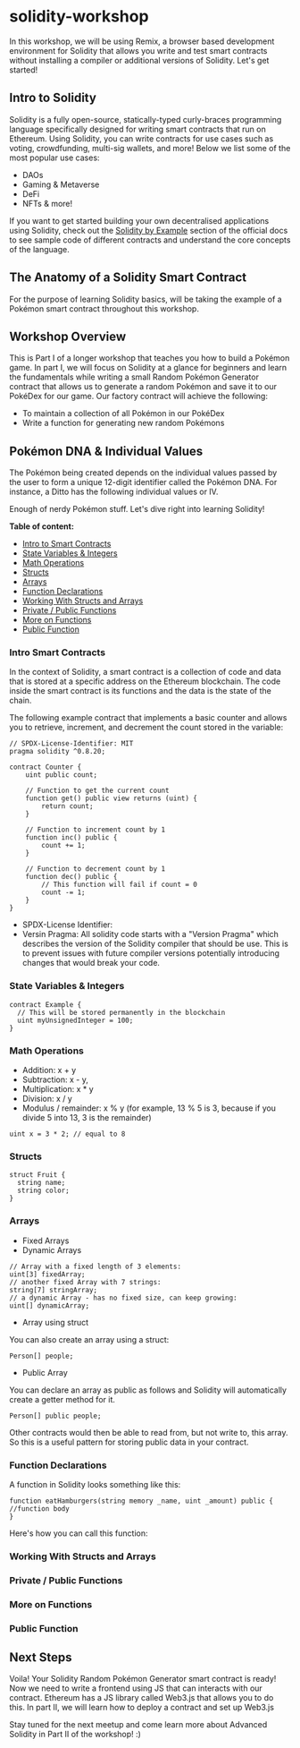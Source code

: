 # solidity-workshop

In this workshop, we will be using Remix, a browser based development environment for Solidity that allows you write and test smart contracts without installing a compiler or additional versions of Solidity. Let's get started!

## Intro to Solidity

Solidity is a fully open-source, statically-typed curly-braces programming language specifically designed for writing smart contracts that run on Ethereum. Using Solidity, you can write contracts for use cases such as voting, crowdfunding, multi-sig wallets, and more! Below we list some of the most popular use cases:
- DAOs
- Gaming & Metaverse
- DeFi
- NFTs & more!

If you want to get started building your own decentralised applications using Solidity, check out the [Solidity by Example](https://docs.soliditylang.org/en/latest/solidity-by-example.html) section of the official docs to see sample code of different contracts and understand the core concepts of the language.

## The Anatomy of a Solidity Smart Contract

For the purpose of learning Solidity basics, will be taking the example of a Pokémon smart contract throughout this workshop.

## Workshop Overview

This is Part I of a longer workshop that teaches you how to build a Pokémon game. In part I, we will focus on Solidity at a glance for beginners and learn the fundamentals while writing a small Random Pokémon Generator contract that allows us to generate a random Pokémon and save it to our PokéDex for our game. Our factory contract will achieve the following:

- To maintain a collection of all Pokémon in our PokéDex
- Write a function for generating new random Pokémons

## Pokémon DNA & Individual Values

The Pokémon being created depends on the individual values passed by the user to form a unique 12-digit identifier called the Pokémon DNA. For instance, a Ditto has the following individual values or IV. 

Enough of nerdy Pokémon stuff. Let's dive right into learning Solidity!

**Table of content:**
- [Intro to Smart Contracts](#1)
- [State Variables & Integers](#2)
- [Math Operations](#3)
- [Structs](#4)
- [Arrays](#5)
- [Function Declarations](#6)
- [Working With Structs and Arrays](#7)
- [Private / Public Functions](#8)
- [More on Functions](#9)
- [Public Function](#10)

<!-- headings -->
<a id="1"></a>

### Intro Smart Contracts
In the context of Solidity, a smart contract is a collection of code and data that is stored at a specific address on the Ethereum blockchain. The code inside the smart contract is its functions and the data is the state of the chain.

The following example contract that implements a basic counter and allows you to retrieve, increment, and decrement the count stored in the variable:

```
// SPDX-License-Identifier: MIT
pragma solidity ^0.8.20;

contract Counter {
    uint public count;

    // Function to get the current count
    function get() public view returns (uint) {
        return count;
    }

    // Function to increment count by 1
    function inc() public {
        count += 1;
    }

    // Function to decrement count by 1
    function dec() public {
        // This function will fail if count = 0
        count -= 1;
    }
}
```

- SPDX-License Identifier:
- Versin Pragma: All solidity code starts with a "Version Pragma" which describes the version of the Solidity compiler that should be use. This is to prevent issues with future compiler versions potentially introducing changes that would break your code.

<a id="2"></a>
### State Variables & Integers

```
contract Example {
  // This will be stored permanently in the blockchain
  uint myUnsignedInteger = 100;
}
```

<a id="3"></a>
### Math Operations

- Addition: x + y
- Subtraction: x - y,
- Multiplication: x * y
- Division: x / y
- Modulus / remainder: x % y (for example, 13 % 5 is 3, because if you divide 5 into 13, 3 is the remainder)

```
uint x = 3 * 2; // equal to 8
```

<a id="4"></a>
### Structs

```
struct Fruit {
  string name;
  string color;
}
```

<a id="5"></a>
### Arrays

- Fixed Arrays
- Dynamic Arrays

```
// Array with a fixed length of 3 elements:
uint[3] fixedArray;
// another fixed Array with 7 strings:
string[7] stringArray;
// a dynamic Array - has no fixed size, can keep growing:
uint[] dynamicArray;
```

- Array using struct

You can also create an array using a struct:
```
Person[] people;
```

- Public Array
  
You can declare an array as public as follows and Solidity will automatically create a getter method for it.

```
Person[] public people;
```

Other contracts would then be able to read from, but not write to, this array. So this is a useful pattern for storing public data in your contract.

<a id="6"></a>
### Function Declarations

A function in Solidity looks something like this:
```
function eatHamburgers(string memory _name, uint _amount) public {
//function body
}
```

Here's how you can call this function:

<a id="7"></a>
### Working With Structs and Arrays


<a id="8"></a>
### Private / Public Functions


<a id="9"></a>
### More on Functions


<a id="10"></a>
### Public Function

## Next Steps

Voila! Your Solidity Random Pokémon Generator smart contract is ready! Now we need to write a frontend using JS that can interacts with our contract. Ethereum has a JS library called Web3.js that allows you to do this. In part II, we will learn how to deploy a contract and set up Web3.js

Stay tuned for the next meetup and come learn more about Advanced Solidity in Part II of the workshop! :)
